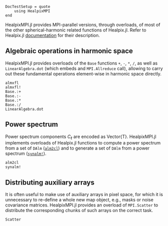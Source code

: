 ```@meta
DocTestSetup = quote
    using HealpixMPI
end
```

HealpixMPI.jl provides MPI-parallel versions, through overloads, of most of the other spherical-harmonic related functions of Healpix.jl.
Refer to Healpix.jl [documentation](https://ziotom78.github.io/Healpix.jl/stable/) for their description.

## Algebraic operations in harmonic space

HealpixMPI.jl provides overloads of the `Base` functions `+`, `-`, `*`, `/`,
as well as `LinearAlgebra.dot` (which embeds and `MPI.Allreduce` call), allowing to carry out these fundamental operations
element-wise in harmonic space directly.

```@docs
almxfl
almxfl!
Base.:+
Base.:-
Base.:*
Base.:/
LinearAlgebra.dot
```

## Power spectrum

Power spectrum components $C_{\ell}$ are encoded as Vector{T}.
HealpixMPI.jl implements overloads of Healpix.jl functions to compute a power spectrum from a set of `DAlm` ([`alm2cl`](@ref)) and to generate a set of `DAlm` from a power spectrum ([`synalm!`](@ref)).

```@docs
alm2cl
synalm!
```

## Distributing auxiliary arrays

It is often useful to make use of auxiliary arrays in pixel space, for which it is unnecessary to re-define a whole new map object, e.g., masks or noise covariance matrices.
HealpixMPI.jl provides an overload of `MPI.Scatter` to distribute the corresponding chunks of such arrays on the correct task.

```@docs
Scatter
```
